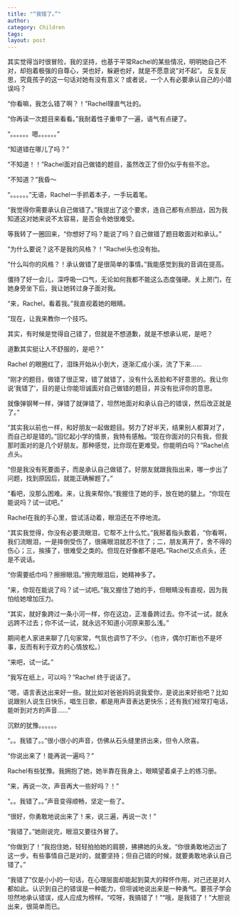 ```yaml
---
title: "“我错了。”"
author:
category: Children
tags: 
layout: post
---
```

其实觉得当时很冒险，我的坚持，也基于平常Rachel的某些情况，明明她自己不对，却抱着极强的自尊心，哭也好，躲避也好，就是不愿意说“对不起”。 反复反思，究竟孩子的这一句话对她有没有意义？或者说，一个人有必要承认自己的小错误吗？

“你看嘛，我怎么错了啊？！”Rachel理直气壮的。

“你再读一次题目来看看。”我耐着性子重申了一遍，语气有点硬了。

“。。。。。。嗯。。。。。。”

“知道错在哪儿了吗？”

“不知道！！”Rachel面对自己做错的题目，虽然改正了但仍似乎有些不忿。

“不知道？”我昏～

“。。。。。。”无语，Rachel一手抓着本子，一手玩着笔。

“我觉得你需要承认自己做错了。”我提出了这个要求，连自己都有点胆战，因为我知道这对她来说不太容易，是否会令她很难受。

等我转了一圈回来，“你想好了吗？能说了吗？自己做错了题目敢面对和承认。”

“为什么要说？这不是我的风格？！”Rachel头也没有抬。

“什么叫你的风格？！承认做错了是很简单的事情。”我能感觉到我的音调在提高。

僵持了好一会儿，深呼吸一口气，无论如何我都不能这么态度强硬。关上房门，在她身旁坐下后，我让她转过身子面对我。

“来，Rachel，看着我。”我直视着她的眼睛。

“现在，让我来教你一个技巧。

其实，有时候是觉得自己错了，但就是不想道歉，就是不想承认呢，是吧？

道歉其实挺让人不舒服的，是吧？”

Rachel 的眼圈红了，泪珠开始从小到大，逐渐汇成小溪，流了下来……

“刚才的题目，做错了很正常，错了就错了，没有什么丢脸和不好意思的。我让你说‘我错了’，目的是让你能坦诚面对自己做错的题目，并没有批评你的意思。

就像弹钢琴一样，弹错了就弹错了，坦然地面对和承认自己的错误，然后改正就是了。”

“其实我以前也一样，和好朋友一起做题目。努力了好半天，结果别人都算对了，而自己却是错的。”回忆起小学的情景，我特有感触。“现在你面对的只有我，但我那时面对的是几个好朋友。那种感觉，比你现在更难受。你能明白吗？”Rachel点点头。

“但是我没有死要面子，而是承认自己做错了。好朋友就跟我指出来，哪一步出了问题，找到原因后，就能正确解题了。”

“看吧，没那么困难。来，让我来帮你。”我握住了她的手，放在她的腿上。“你现在能说吗？试一试吧。”

Rachel在我的手心里，尝试活动着，眼泪还在不停地流。

“其实我觉得，你没有必要流眼泪，它帮不上什么忙。”我掰着指头数着，“你看啊，我们流眼泪，一是摔倒受伤了，很痛眼泪就忍不住了；二，朋友离开了，舍不得的伤心；三，挨揍了，很难受之类的。但现在好像都不是吧。”Rachel又点点头，还是不说话。

“你需要纸巾吗？擦擦眼泪。”擦完眼泪后，她精神多了。

“来，你现在能说了吗？试一试吧。”我又握住了她的手，但眼睛没有直视，因为我怕给她增加压力。

“其实，就好象跨过一条小河一样，你在这边，正准备跨过去。你不试一试，就永远跨不过去；你不试一试，就永远不知道小河原来那么浅。”

期间老人家进来聊了几句家常，气氛也调节了不少。（也许，偶尔打断也不是坏事，反而有利于双方的心情放松。）

“来吧，试一试。”

“我写在纸上，可以吗？”Rachel 终于说话了。

“嗯，语言表达出来好一些。就比如对爸爸妈妈说我爱你，是说出来好些吧？比如说跟别人说生日快乐，唱生日歌，都是用声音表达更快乐；还有我们经常打电话，能听到对方的声音……”

沉默的犹豫。。。。。。

“。。我错了。。”很小很小的声音，仿佛从石头缝里挤出来，但令人欣喜。

“你说出来了！能再说一遍吗？”

Rachel有些犹豫。我拥抱了她，她半靠在我身上，眼睛望着桌子上的练习册。

“来，再说一次，声音再大一些好吗？！”

“。。我错了。。”声音变得顺畅，坚定一些了。

“很好，你勇敢地说出来了！来，说三遍，再说一次！”

“我错了。”她刚说完，眼泪又要往外冒了。

“你做到了！”我抱住她，轻轻拍拍她的肩膀，拂拂她的头发。“你很勇敢地迈出了这一步。有些事情自己是对的，就要坚持；但自己错的时候，就要勇敢地承认自己错了。”

“我错了”仅是小小的一句话，在心理层面却能起到莫大的释怀作用，对己还是对人都如此。认识到自己的错误是一种能力，但坦诚地说出来是一种勇气。要孩子学会坦然地承认错误，成人应成为榜样。“哎呀，我搞错了！”“哦，是我错了！”大胆说出来，很简单而已。

